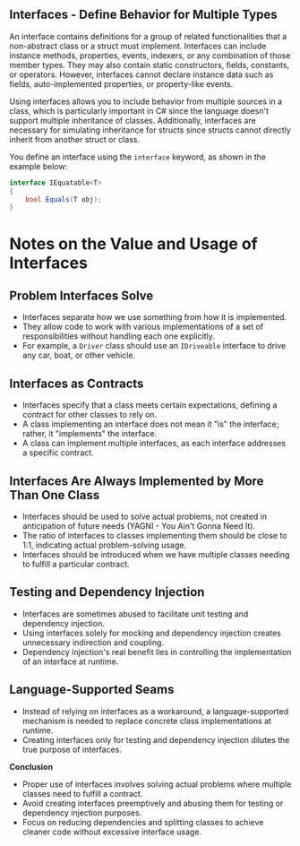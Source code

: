 ## Interfaces - Define Behavior for Multiple Types

An interface contains definitions for a group of related functionalities that a non-abstract class or a struct must implement. Interfaces can include instance methods, properties, events, indexers, or any combination of those member types. They may also contain static constructors, fields, constants, or operators. However, interfaces cannot declare instance data such as fields, auto-implemented properties, or property-like events.

Using interfaces allows you to include behavior from multiple sources in a class, which is particularly important in C# since the language doesn't support multiple inheritance of classes. Additionally, interfaces are necessary for simulating inheritance for structs since structs cannot directly inherit from another struct or class.

You define an interface using the `interface` keyword, as shown in the example below:

```csharp
interface IEquatable<T>
{
    bool Equals(T obj);
}
``````


# Notes on the Value and Usage of Interfaces

## Problem Interfaces Solve
- Interfaces separate how we use something from how it is implemented.
- They allow code to work with various implementations of a set of responsibilities without handling each one explicitly.
- For example, a `Driver` class should use an `IDriveable` interface to drive any car, boat, or other vehicle.

## Interfaces as Contracts
- Interfaces specify that a class meets certain expectations, defining a contract for other classes to rely on.
- A class implementing an interface does not mean it "is" the interface; rather, it "implements" the interface.
- A class can implement multiple interfaces, as each interface addresses a specific contract.

## Interfaces Are Always Implemented by More Than One Class
- Interfaces should be used to solve actual problems, not created in anticipation of future needs (YAGNI - You Ain't Gonna Need It).
- The ratio of interfaces to classes implementing them should be close to 1:1, indicating actual problem-solving usage.
- Interfaces should be introduced when we have multiple classes needing to fulfill a particular contract.

## Testing and Dependency Injection
- Interfaces are sometimes abused to facilitate unit testing and dependency injection.
- Using interfaces solely for mocking and dependency injection creates unnecessary indirection and coupling.
- Dependency injection's real benefit lies in controlling the implementation of an interface at runtime.

## Language-Supported Seams
- Instead of relying on interfaces as a workaround, a language-supported mechanism is needed to replace concrete class implementations at runtime.
- Creating interfaces only for testing and dependency injection dilutes the true purpose of interfaces.

**Conclusion**
- Proper use of interfaces involves solving actual problems where multiple classes need to fulfill a contract.
- Avoid creating interfaces preemptively and abusing them for testing or dependency injection purposes.
- Focus on reducing dependencies and splitting classes to achieve cleaner code without excessive interface usage.
